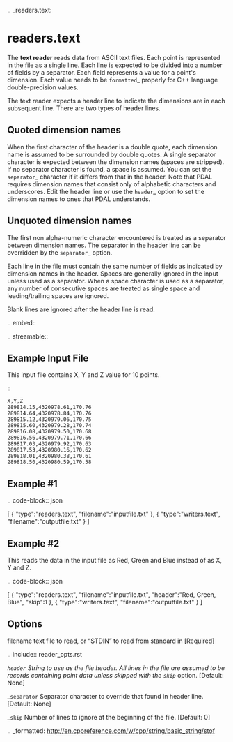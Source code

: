.. _readers.text:

readers.text
============

The **text reader** reads data from ASCII text files.  Each point is
represented in the file as a single line.  Each line is expected to be divided
into a number of fields by a separator.  Each field represents a value for
a point's dimension.  Each value needs to be `formatted`_ properly for
C++ language double-precision values.

The text reader expects a header line to indicate the dimensions are
in each subsequent line.  There are two types of header lines.

Quoted dimension names
----------------------
When the first character of the header is a double quote, each dimension name
is assumed to be surrounded by double quotes.  A single separator character
is expected between the dimension names (spaces are stripped).  If no separator
character is found, a space is assumed.  You can set the `separator`_ character
if it differs from that in the header.  Note that PDAL requires dimension
names that consist only of alphabetic characters and underscores.  Edit
the header line or use the `header`_ option to set the dimension names to
ones that PDAL understands.

Unquoted dimension names
------------------------

The first non alpha-numeric character encountered is treated as a separator
between dimension names.  The separator in the header line can be overridden
by the `separator`_ option.

Each line in the
file must contain the same number of fields as indicated by
dimension names in the header.  Spaces are generally ignored in the input
unless used as a separator.  When a space character is used as a separator,
any number of consecutive spaces are treated as single space and
leading/trailing spaces are ignored.

Blank lines are ignored after the header line is read.

.. embed::

.. streamable::

Example Input File
------------------

This input file contains X, Y and Z value for 10 points.

::

    X,Y,Z
    289814.15,4320978.61,170.76
    289814.64,4320978.84,170.76
    289815.12,4320979.06,170.75
    289815.60,4320979.28,170.74
    289816.08,4320979.50,170.68
    289816.56,4320979.71,170.66
    289817.03,4320979.92,170.63
    289817.53,4320980.16,170.62
    289818.01,4320980.38,170.61
    289818.50,4320980.59,170.58

Example #1
----------

.. code-block:: json

  [
      {
          "type":"readers.text",
          "filename":"inputfile.txt"
      },
      {
          "type":"writers.text",
          "filename":"outputfile.txt"
      }
  ]

Example #2
----------

This reads the data in the input file as Red, Green and Blue instead of
as X, Y and Z.

.. code-block:: json

  [
      {
          "type":"readers.text",
          "filename":"inputfile.txt",
          "header":"Red, Green, Blue",
          "skip":1
      },
      {
          "type":"writers.text",
          "filename":"outputfile.txt"
      }
  ]


Options
-------

filename
  text file to read, or “STDIN” to read from standard in [Required]

.. include:: reader_opts.rst

_`header`
  String to use as the file header.  All lines in the file are assumed to be
  records containing point data unless skipped with the `skip`_ option.
  [Default: None]

_`separator`
  Separator character to override that found in header line. [Default: None]

_`skip`
  Number of lines to ignore at the beginning of the file. [Default: 0]

.. _formatted: http://en.cppreference.com/w/cpp/string/basic_string/stof
